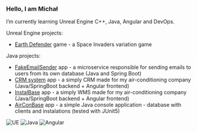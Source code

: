 ### Hello, I am Michał

I’m currently learning Unreal Engine C++, Java, Angular and DevOps.

Unreal Engine projects:
- [Earth Defender](https://github.com/Dirtyloop/earthdefender) game - a Space Invaders variation game

Java projects:
- [FakeEmailSender](https://github.com/Dirtyloop/FakeEmailSender) app - a microservice responsible for sending emails to users from its own database (Java and Spring Boot)
- [CRM system](https://github.com/Dirtyloop/CRM_backend) app - a simply CRM made for my air-conditioning company (Java/SpringBoot backend + Angular frontend)
- [InstalBase](https://github.com/Dirtyloop/InstalBase) app - a simply WMS made for my air-conditioning company (Java/SpringBoot backend + Angular frontend)
- [AirConBase](https://github.com/Dirtyloop/AirConBase) app - a simple Java console application - database with clients and instalations (tested with JUnit5)

![UE](https://img.shields.io/badge/Unreal%20Engine-0E1128.svg?style=for-the-badge&logo=Unreal-Engine&logoColor=white) ![Java](https://img.shields.io/badge/java-%23ED8B00.svg?style=for-the-badge&logo=java&logoColor=white) ![Angular](https://img.shields.io/badge/angular-%23DD0031.svg?style=for-the-badge&logo=angular&logoColor=white)

<!--
**Dirtyloop/Dirtyloop** is a ✨ _special_ ✨ repository because its `README.md` (this file) appears on your GitHub profile.

Here are some ideas to get you started:

- 🔭 I’m currently working on ...
- 🌱 I’m currently learning ...
- 👯 I’m looking to collaborate on ...
- 🤔 I’m looking for help with ...
- 💬 Ask me about ...
- 📫 How to reach me: ...
- 😄 Pronouns: ...
- ⚡ Fun fact: ...
-->
